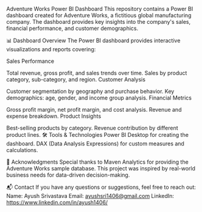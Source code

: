 Adventure Works Power BI Dashboard
This repository contains a Power BI dashboard created for Adventure Works, a fictitious global manufacturing company. The dashboard provides key insights into the company's sales, financial performance, and customer demographics.

📊 Dashboard Overview
The Power BI dashboard provides interactive visualizations and reports covering:

Sales Performance

Total revenue, gross profit, and sales trends over time.
Sales by product category, sub-category, and region.
Customer Analysis

Customer segmentation by geography and purchase behavior.
Key demographics: age, gender, and income group analysis.
Financial Metrics

Gross profit margin, net profit margin, and cost analysis.
Revenue and expense breakdown.
Product Insights

Best-selling products by category.
Revenue contribution by different product lines.
🛠️ Tools & Technologies
Power BI Desktop for creating the dashboard.
DAX (Data Analysis Expressions) for custom measures and calculations.

🙌 Acknowledgments
Special thanks to Maven Analytics for providing the Adventure Works sample database. This project was inspired by real-world business needs for data-driven decision-making.

📬 Contact
If you have any questions or suggestions, feel free to reach out:
Name: Ayush Srivastava
Email: ayushsri1406@gmail.com
LinkedIn: https://www.linkedin.com/in/ayush1406/
